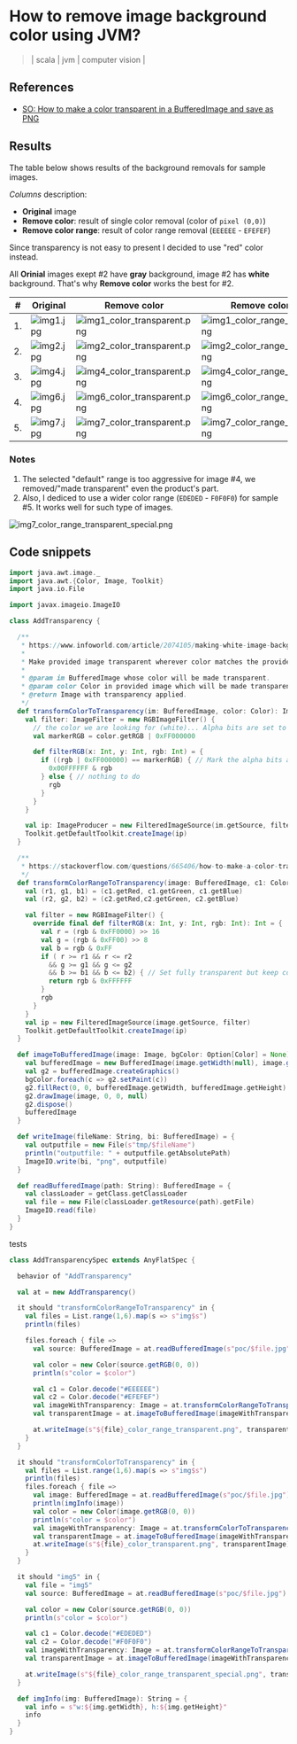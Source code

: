 # How to remove image background color using JVM?
> | scala | jvm | computer vision |

## References

- [SO: How to make a color transparent in a BufferedImage and save as PNG](https://stackoverflow.com/questions/665406/how-to-make-a-color-transparent-in-a-bufferedimage-and-save-as-png)

## Results

The table below shows results of the background removals for sample images.

*Columns* description:

- **Original** image
- **Remove color**: result of single color removal (color of `pixel (0,0)`)
- **Remove color range**: result of color range removal (`EEEEEE` - `EFEFEF`)

Since transparency is not easy to present I decided to use "red" color instead.

All **Orinial** images exept #2 have **gray** background, image #2 has **white** background. That's why **Remove color** works the best for #2.

| # | Original | Remove color | Remove color range |
|- |----------|-----------------------|------------------------|
|1. |![img1.jpg](2021-04-05-remove-bg/c22bb89cf0304e0f8cb515f5de76ef6f.jpg)| ![img1_color_transparent.png](2021-04-05-remove-bg/002145d290144ea7b54780a89d4a2c66.png)|![img1_color_range_transparent.png](2021-04-05-remove-bg/6c61f0bb9fce48deb17c4dd7e673ef03.png) | 
|2. |![img2.jpg](2021-04-05-remove-bg/faa4de84a424425a83f3ec0ccb822d2b.jpg)|![img2_color_transparent.png](2021-04-05-remove-bg/e6b2d40f41244cd3bb8a4d82182dbd31.png)|![img2_color_range_transparent.png](2021-04-05-remove-bg/94a4d9b6fc2f4428aa34479077b82aa2.png)|
|3. | ![img4.jpg](2021-04-05-remove-bg/fa8019ffe1334110bce60bb4bc61046f.jpg) | ![img4_color_transparent.png](2021-04-05-remove-bg/06364f4c5f8b4af0a76f995537a784a3.png) |![img4_color_range_transparent.png](2021-04-05-remove-bg/f9b4e664e4f74bcfa006473421272d12.png)|
|4. |![img6.jpg](2021-04-05-remove-bg/c14c51a982844b8e858a614c852e2c57.jpg)|![img6_color_transparent.png](2021-04-05-remove-bg/1070c78f6c764c2b8d4ebe233439f4bc.png)|![img6_color_range_transparent.png](2021-04-05-remove-bg/63403007e6994c9690bdcf6103cf9bed.png)|
|5. |![img7.jpg](2021-04-05-remove-bg/15ffb52a20984d539e9d0c4915b89cea.jpg)|![img7_color_transparent.png](2021-04-05-remove-bg/4c65936ead12473699ed5f3d820caa84.png)|![img7_color_range_transparent.png](2021-04-05-remove-bg/b244f421c1cd41d0813bbe4a22f02bc6.png)|

### Notes

1. The selected "default" range is too aggressive for image #4, we removed/"made transparent" even the product's part.
2. Also, I dediced to use a wider color range (`EDEDED` - `F0F0F0`) for sample #5. It works well for such type of images.

![img7_color_range_transparent_special.png](2021-04-05-remove-bg/8f8095b18e164ddda9f9a74bbffcf165.png)

## Code snippets

```scala
import java.awt.image._
import java.awt.{Color, Image, Toolkit}
import java.io.File

import javax.imageio.ImageIO

class AddTransparency {

  /**
   * https://www.infoworld.com/article/2074105/making-white-image-backgrounds-transparent-with-java-2d-groovy.html
   *
   * Make provided image transparent wherever color matches the provided color.
   *
   * @param im BufferedImage whose color will be made transparent.
   * @param color Color in provided image which will be made transparent.
   * @return Image with transparency applied.
   */
  def transformColorToTransparency(im: BufferedImage, color: Color): Image = {
    val filter: ImageFilter = new RGBImageFilter() {
      // the color we are looking for (white)... Alpha bits are set to opaque
      val markerRGB = color.getRGB | 0xFF000000

      def filterRGB(x: Int, y: Int, rgb: Int) = {
        if ((rgb | 0xFF000000) == markerRGB) { // Mark the alpha bits as zero - transparent
          0x00FFFFFF & rgb
        } else { // nothing to do
          rgb
        }
      }
    }

    val ip: ImageProducer = new FilteredImageSource(im.getSource, filter)
    Toolkit.getDefaultToolkit.createImage(ip)
  }

  /**
   * https://stackoverflow.com/questions/665406/how-to-make-a-color-transparent-in-a-bufferedimage-and-save-as-png
   */
  def transformColorRangeToTransparency(image: BufferedImage, c1: Color, c2: Color): Image = {
    val (r1, g1, b1) = (c1.getRed, c1.getGreen, c1.getBlue)
    val (r2, g2, b2) = (c2.getRed,c2.getGreen, c2.getBlue)

    val filter = new RGBImageFilter() {
      override final def filterRGB(x: Int, y: Int, rgb: Int): Int = {
        val r = (rgb & 0xFF0000) >> 16
        val g = (rgb & 0xFF00) >> 8
        val b = rgb & 0xFF
        if ( r >= r1 && r <= r2
          && g >= g1 && g <= g2
          && b >= b1 && b <= b2) { // Set fully transparent but keep color
          return rgb & 0xFFFFFF
        }
        rgb
      }
    }
    val ip = new FilteredImageSource(image.getSource, filter)
    Toolkit.getDefaultToolkit.createImage(ip)
  }

  def imageToBufferedImage(image: Image, bgColor: Option[Color] = None): BufferedImage = {
    val bufferedImage = new BufferedImage(image.getWidth(null), image.getHeight(null), BufferedImage.TYPE_INT_ARGB)
    val g2 = bufferedImage.createGraphics()
    bgColor.foreach(c => g2.setPaint(c))
    g2.fillRect(0, 0, bufferedImage.getWidth, bufferedImage.getHeight)
    g2.drawImage(image, 0, 0, null)
    g2.dispose()
    bufferedImage
  }

  def writeImage(fileName: String, bi: BufferedImage) = {
    val outputfile = new File(s"tmp/$fileName")
    println("outputfile: " + outputfile.getAbsolutePath)
    ImageIO.write(bi, "png", outputfile)
  }

  def readBufferedImage(path: String): BufferedImage = {
    val classLoader = getClass.getClassLoader
    val file = new File(classLoader.getResource(path).getFile)
    ImageIO.read(file)
  }
}
```

tests

```scala
class AddTransparencySpec extends AnyFlatSpec {

  behavior of "AddTransparency"

  val at = new AddTransparency()

  it should "transformColorRangeToTransparency" in {
    val files = List.range(1,6).map(s => s"img$s")
    println(files)

    files.foreach { file =>
      val source: BufferedImage = at.readBufferedImage(s"poc/$file.jpg")

      val color = new Color(source.getRGB(0, 0))
      println(s"color = $color")

      val c1 = Color.decode("#EEEEEE")
      val c2 = Color.decode("#EFEFEF")
      val imageWithTransparency: Image = at.transformColorRangeToTransparency(source, c1, c2)
      val transparentImage = at.imageToBufferedImage(imageWithTransparency, bgColor = Some(Color.RED))

      at.writeImage(s"${file}_color_range_transparent.png", transparentImage)
    }
  }

  it should "transformColorToTransparency" in {
    val files = List.range(1,6).map(s => s"img$s")
    println(files)
    files.foreach { file =>
      val image: BufferedImage = at.readBufferedImage(s"poc/$file.jpg")
      println(imgInfo(image))
      val color = new Color(image.getRGB(0, 0))
      println(s"color = $color")
      val imageWithTransparency: Image = at.transformColorToTransparency(image, color)
      val transparentImage = at.imageToBufferedImage(imageWithTransparency, Some(Color.RED))
      at.writeImage(s"${file}_color_transparent.png", transparentImage)
    }
  }

  it should "img5" in {
    val file = "img5"
    val source: BufferedImage = at.readBufferedImage(s"poc/$file.jpg")

    val color = new Color(source.getRGB(0, 0))
    println(s"color = $color")

    val c1 = Color.decode("#EDEDED")
    val c2 = Color.decode("#F0F0F0")
    val imageWithTransparency: Image = at.transformColorRangeToTransparency(source, c1, c2)
    val transparentImage = at.imageToBufferedImage(imageWithTransparency, bgColor = Some(Color.RED))

    at.writeImage(s"${file}_color_range_transparent_special.png", transparentImage)
  }

  def imgInfo(img: BufferedImage): String = {
    val info = s"w:${img.getWidth}, h:${img.getHeight}"
    info
  }
}
```
